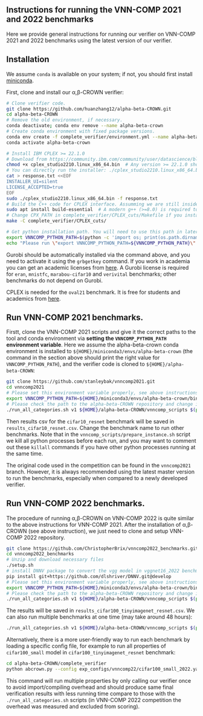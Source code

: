 Instructions for running the VNN-COMP 2021 and 2022 benchmarks
----------------

Here we provide general instructions for running our verifier on VNN-COMP 2021 and 2022
benchmarks using the latest version of our verifier.  

## Installation

We assume `conda` is
available on your system; if not, you should first install
[miniconda](https://docs.conda.io/en/latest/miniconda.html).

First, clone and install our α,β-CROWN verifier:

```bash
# Clone verifier code.
git clone https://github.com/huanzhang12/alpha-beta-CROWN.git
cd alpha-beta-CROWN
# Remove the old environment, if necessary.
conda deactivate; conda env remove --name alpha-beta-crown
# Create conda environment with fixed package versions.
conda env create -f complete_verifier/environment.yml --name alpha-beta-crown
conda activate alpha-beta-crown

# Install IBM CPLEX >= 22.1.0
# Download from https://community.ibm.com/community/user/datascience/blogs/xavier-nodet1/2020/07/09/cplex-free-for-students
chmod +x cplex_studio2210.linux_x86_64.bin  # Any version >= 22.1.0 should work. Change executable name here.
# You can directly run the installer: ./cplex_studio2210.linux_x86_64.bin; the response.txt created below is for non-interactive installation.
cat > response.txt <<EOF
INSTALLER_UI=silent
LICENSE_ACCEPTED=true
EOF
sudo ./cplex_studio2210.linux_x86_64.bin -f response.txt
# Build the C++ code for CPLEX interface. Assumming we are still inside the alpha-beta-CROWN folder.
sudo apt install build-essential  # A modern g++ (>=8.0) is required to compile the code.
# Change CPX_PATH in complete_verifier/CPLEX_cuts/Makefile if you installed CPlex to a non-default location, like inside your home folder.
make -C complete_verifier/CPLEX_cuts/

# Get python installation path. You will need to use this path in later steps.
export VNNCOMP_PYTHON_PATH=$(python -c 'import os; print(os.path.dirname(os.path.realpath("/proc/self/exe")))')
echo "Please run \"export VNNCOMP_PYTHON_PATH=${VNNCOMP_PYTHON_PATH}\" before you run vnncomp scripts."
```

Gurobi should be automatically installed via the command above, and you need to
activate it using the `grbgetkey` command. If you work in academia you can get an academic licenses 
from [here](http://www.gurobi.com/academia/for-universities).  A Gurobi license is required for
`eran`, `mnistfc`, `marabou-cifar10` and `verivital` benchmarks; other
benchmarks do not depend on Gurobi.

CPLEX is needed for the `oval21` benchmark. It is free for students and
academics from
[here](https://community.ibm.com/community/user/datascience/blogs/xavier-nodet1/2020/07/09/cplex-free-for-students).

## Run VNN-COMP 2021 benchmarks.

Firstt, clone the VNN-COMP 2021 scripts and give it the correct paths to the
tool and conda environment via **setting the `VNNCOMP_PYTHON_PATH` environment
variable**. Here we assume the alpha-beta-crown conda environment is installed
to `${HOME}/miniconda3/envs/alpha-beta-crown` (the command in the section above
should print the right value for `VNNCOMP_PYTHON_PATH`), and the verifier code
is cloned to `${HOME}/alpha-beta-CROWN`:

```bash
git clone https://github.com/stanleybak/vnncomp2021.git
cd vnncomp2021
# Please set this environment variable properly, see above instructions
export VNNCOMP_PYTHON_PATH=${HOME}/miniconda3/envs/alpha-beta-crown/bin
# Please check the path to the alpha-beta-CROWN repository and change it accordingly
./run_all_categories.sh v1 ${HOME}/alpha-beta-CROWN/vnncomp_scripts $(pwd) results_cifar10_resnet.csv "cifar10_resnet" 0  # Example to run the CIFAR10_ResNet benchmark
```

Then results csv for the `cifar10_resnet` benchmark will be saved in
`results_cifar10_resnet.csv`. Change the benchmark name to run other
benchmarks. Note that in the `vnncomp_scripts/prepare_instance.sh` script we
kill all python processes before each run, and you may want to comment out
these `killall` commands if you have other python processes running at the same
time.

The original code used in the competition can be found in the `vnncomp2021`
branch. However, it is always recommended using the latest master version to
run the benchmarks, especially when compared to a newly developed verifier.

## Run VNN-COMP 2022 benchmarks.

The procedure of running α,β-CROWN on VNN-COMP 2022 is quite similar to the
above instructions for VNN-COMP 2021. After the installation of
α,β-CROWN (see above instruction), we just need to clone and setup
VNN-COMP 2022 repository.

```bash
git clone https://github.com/ChristopherBrix/vnncomp2022_benchmarks.git
cd vnncomp2022_benchmarks
# Unzip and download necessary files
./setup.sh
# install DNNV package to convert the vgg model in vggnet16_2022 benchmark
pip install git+https://github.com/dlshriver/DNNV.git@develop
# Please set this environment variable properly, see above instructions
export VNNCOMP_PYTHON_PATH=${HOME}/miniconda3/envs/alpha-beta-crown/bin
# Please check the path to the alpha-beta-CROWN repository and change it accordingly
./run_all_categories.sh v1 ${HOME}/alpha-beta-CROWN/vnncomp_scripts $(pwd) results_cifar100_tinyimagenet_resnet.csv ./counterexamples "cifar100_tinyimagenet_resnet" all  # Example to run the cifar100_tinyimagenet_resnet benchmark
```

The results will be saved in `results_cifar100_tinyimagenet_resnet.csv`. We can also
run multiple benchmarks at one time (may take around 48 hours):

```bash
./run_all_categories.sh v1 ${HOME}/alpha-beta-CROWN/vnncomp_scripts $(pwd) all_results.csv ./counterexamples "oval21 tllverifybench carvana_unet_2022 cifar_biasfield collins_rul_cnn mnist_fc nn4sys reach_prob_density vggnet16_2022 rl_benchmarks sri_resnet_a sri_resnet_b cifar100_tinyimagenet_resnet acasxu cifar2020" all 2>&1 | tee stdout.log
```

Alternatively, there is a more user-friendly way to run each benchmark by
loading a specific config file, for example to run all properties of `cifar100_small`
model in `cifar100_tinyimagenet_resnet` benchmark:

```bash
cd alpha-beta-CROWN/complete_verifier
python abcrown.py --config exp_configs/vnncomp22/cifar100_small_2022.yaml
```

This command will run multiple properties by only calling our verifier once
to avoid import/compiling overhead and should produce same final verification results 
with less running time compare to those with the `./run_all_categories.sh` scripts
(in VNN-COMP 2022 competition the overhead was measured and excluded from scoring).

